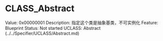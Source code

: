 # CLASS_Abstract

Value: 0x00000001
Description: 指定这个类是抽象基类，不可实例化
Feature: Blueprint
Status: Not started
UCLASS: Abstract (../../Specifier/UCLASS/Abstract.md)